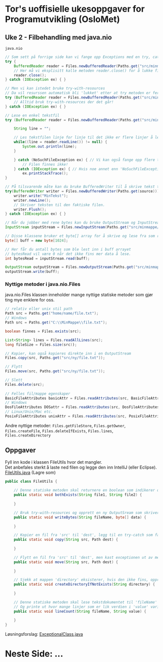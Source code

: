 # Tor's uoffisielle ukesoppgaver for Programutvikling (OsloMet)
## Uke 2 - Filbehandling med java.nio
`java.nio`

```java
// Som sett på forrige side kan vi fange opp Exceptions med en try, catch statement
try {
    BufferedReader reader = Files.newBufferedReader(Paths.get("src/minmappe/fil.txt"));
    // Her må vi eksplisitt kalle metoden reader.close() for å lukke filen.
    reader.close();
} catch (IOException ex) { }

// Men vi kan istedet bruke try-with-resources
// Da vil resurssen automatisk bli 'lukket' etter at try metoden er ferdig.
try (BufferedReader reader = Files.newBufferedReader(Paths.get("src/minmappe/fil.txt"))) { 
    // Alltid bruk try-with-resources der det går!
} catch (IOException ex) { }

// Lese en enkel tekstfil
try (BufferedReader reader = Files.newBufferedReader(Paths.get("src/minmappe/fil.txt"))) {

    String line = "";

    // Les tekstfilen linje for linje til det ikke er flere linjer å lese
    while((line = reader.readLine()) != null) {
        System.out.println(line);
    }

    } catch (NoSuchFileException ex) { // Vi kan også fange opp flere typer Exceptions
        // Filen finnes ikke!
    } catch (IOException ex) { // Hvis noe annet enn 'NoSuchFileException' skjedde
        ex.printStackTrace();
}

// På tilsvarende måte kan du bruke BufferedWriter til å skrive tekst til en fil.
try(BufferedWriter writer = Files.newBufferedWriter(Paths.get(source))) {
    writer.write("MinTekst");
    writer.newLine();
    // Skriver teksten til den faktiske filen.
    writer.Flush();
} catch (IOException ex) { }

// Når du jobber med rene bytes kan du bruke OutputStream og InputStream
InputStream inputStream = Files.newInputStream(Paths.get("src/minmappe/fil.txt");

// Disse klassene bruker et byte[] array for å skrive og lese fra som regel.
byte[] buff = new byte[1024];

// Her får du antall bytes som ble lest inn i buff arrayet
// bytesRead vil være 0 når det ikke fins mer data å lese.
int bytesRead = inputStream.read(buff);

OutputStream outputStream = Files.newOutputStream(Paths.get("src/minmappe/fil.txt");
outputStream.write(buff);
```
### Nyttige metoder i java.nio.Files
java.nio.Files klassen inneholder mange nyttige statiske metoder som gjør ting mye enklere for oss.
```Java
// relativ eller unix stil path
Path src = Paths.get("home/name/file.txt");
// Windows
Path src = Paths.get("C:\\MinMappe\\file.txt");

boolean finnes = Files.exists(src);

List<String> lines = Files.readAllLines(src);
long fileSize = Files.size(src));

// Kopier, kan også kopieres direkte inn i en OutputStream
Files.copy(src, Paths.get("src/ny/file.txt"));

// Flytt
Files.move(src, Paths.get("src/ny/file.txt"));

// Slett
Files.delete(src);
        
// Felles fil/mappe egenskaper
BasicFileAttributes basicAttr = Files.readAttributes(src, BasicFileAttributes.class);
// Windows
DosFileAttributes DOSattr = Files.readAttributes(src, DosFileAttributes.class);
// Linux/Unix/Mac etc.
PosixFileAttributes unixAttr = Files.readAttributes(src, PosixFileAttributes.class);

```
Andre nyttige metoder: `Files.getFileStore`, `Files.getOwner`, `Files.createFile`, `Files.deleteIfExists`, `Files.lines`, `Files.createDirectory`

## Oppgaver
Fyll inn kode i klassen FileUtils hvor det mangler.  
Det anbefales sterkt å laste ned filen og legge den inn IntelliJ (eller Eclipse).  
[FileUtils.java](https://raw.githubusercontent.com/Nudua/programutvikling/master/uke2/oppgaver/FileUtils.java) (Lagre som)


```Java
public class FileUtils {
    
    // Denne statiske metoden skal returnere en boolean som indikerer om begge filene finnes på disken.
    public static void bothExists(String file1, String file2) {
        
    }

    // Bruk try-with-resources og opprett en ny OutputSream som skriver 'data' til den.
    public static void writeBytes(String fileName, byte[] data) {
        
    }

    // Kopier en fil fra 'src' til 'dest', legg til en try-catch som fanger opp NoSuchFileException og IOException.
    public static void copy(String src, Path dest) {
        
    }

    // Flytt en fil fra 'src' til 'dest', men kast exceptionen ut av metoden istedet for en try-catch
    public static void move(String src, Path dest) {
        
    }

    // Sjekk at mappen 'directory' eksisterer, hvis den ikke fins, opprett den.
    public static void createDirectoryIfNotExists(String directory) {
        
    }

    // Denne statiske metoden skal lese tekstdokumentet til 'fileName'
    // Og printe ut hvor mange linjer som er lik verdien i 'value' variabelen.
    public static void lineCount(String fileName, String value) {
        
    }
}
```
Løsningsforslag: [ExceptionalClass.java](https://raw.githubusercontent.com/Nudua/programutvikling/master/uke2/fasit/ExceptionalClass.java) 

# Neste Side: ...